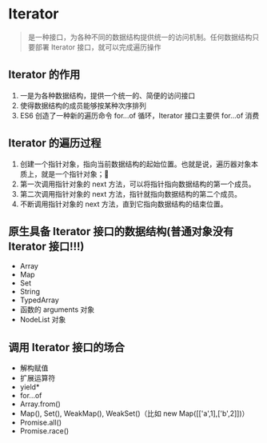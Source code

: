 # Iterator

> 是一种接口，为各种不同的数据结构提供统一的访问机制。任何数据结构只要部署 Iterator 接口，就可以完成遍历操作

## Iterator 的作用

1. 一是为各种数据结构，提供一个统一的、简便的访问接口
2. 使得数据结构的成员能够按某种次序排列
3. ES6 创造了一种新的遍历命令 for...of 循环，Iterator 接口主要供 for...of 消费

## Iterator 的遍历过程

1. 创建一个指针对象，指向当前数据结构的起始位置。也就是说，遍历器对象本质上，就是一个指针对象；
2. 第一次调用指针对象的 next 方法，可以将指针指向数据结构的第一个成员。
3. 第二次调用指针对象的 next 方法，指针就指向数据结构的第二个成员。
4. 不断调用指针对象的 next 方法，直到它指向数据结构的结束位置。

## 原生具备 Iterator 接口的数据结构(普通对象没有 Iterator 接口!!!)

* Array
* Map
* Set
* String
* TypedArray
* 函数的 arguments 对象
* NodeList 对象

## 调用 Iterator 接口的场合

* 解构赋值
* 扩展运算符
* yield\*
* for...of
* Array.from()
* Map(), Set(), WeakMap(), WeakSet()（比如 new Map([['a',1],['b',2]])）
* Promise.all()
* Promise.race()
